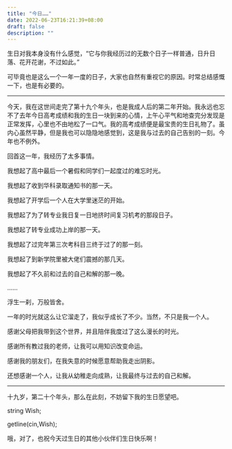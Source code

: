 ```yaml
---
title: "今日……"
date: 2022-06-23T16:21:39+08:00
draft: false
description: ""
---
```


生日对我本身没有什么感觉，“它与你我经历过的无数个日子一样普通，日升日落、花开花谢，不过如此。”

可毕竟也是这么一个一年一度的日子，大家也自然有重视它的原因。时常总结感慨一下，也是有必要的。

---

今天，我在这世间走完了第十九个年头，也是我成人后的第二年开始。我永远也忘不了去年今日高考成绩和我的生日一块到来的心情，上午心平气和地查完分发现是正常发挥，心里也不由地松了一口气。我的高考成绩便是最宝贵的生日礼物了。虽内心虽然平静，但是我也可以隐隐地感觉到，这是我与过去的自己告别的一刻。今年也不例外。

回首这一年，我经历了太多事情。

我想起了高中最后一个暑假和同学们一起度过的难忘时光。

我想起了收到华科录取通知书的那一天。

我想起了开学后一个人在大学里迷茫的开始。

我想起了为了转专业我日复一日地挤时间复习机考的那段日子。

我想起了转专业成功上岸的那一天。

我想起了过完年第三次考科目三终于过了的那一刻。

我想起了到新学院里被大佬们震撼的那几天。

我想起了不久前和过去的自己和解的那一晚。

……

浮生一刹，万般皆舍。

一年的时光就这么让它溜走了，我似乎成长了不少。当然，不只是我一个人。

感谢父母把我带到这个世界，并且陪伴我度过了这么漫长的时光。

感谢所有教过我的老师，让我可以用知识改变命运。

感谢我的朋友们，在我失意的时候愿意帮助我走出阴影。

还想感谢一个人，让我从幼稚走向成熟，让我最终与过去的自己和解。

---

十九岁，第二十个年头，那么在此刻，不妨留下我的生日愿望吧。

string Wish;

getline(cin,Wish);

哦，对了，也祝今天过生日的其他小伙伴们生日快乐啊！

